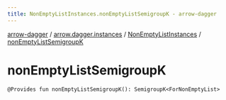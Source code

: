 ```yaml
---
title: NonEmptyListInstances.nonEmptyListSemigroupK - arrow-dagger
---
```


[arrow-dagger](../../index.html) / [arrow.dagger.instances](../index.html) / [NonEmptyListInstances](index.html) / [nonEmptyListSemigroupK](./non-empty-list-semigroup-k.html)

# nonEmptyListSemigroupK

`@Provides fun nonEmptyListSemigroupK(): SemigroupK<ForNonEmptyList>`